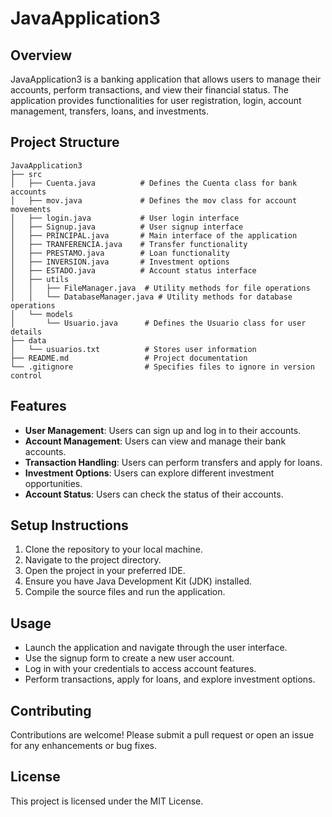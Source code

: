 # JavaApplication3

## Overview
JavaApplication3 is a banking application that allows users to manage their accounts, perform transactions, and view their financial status. The application provides functionalities for user registration, login, account management, transfers, loans, and investments.

## Project Structure
```
JavaApplication3
├── src
│   ├── Cuenta.java          # Defines the Cuenta class for bank accounts
│   ├── mov.java             # Defines the mov class for account movements
│   ├── login.java           # User login interface
│   ├── Signup.java          # User signup interface
│   ├── PRINCIPAL.java       # Main interface of the application
│   ├── TRANFERENCIA.java    # Transfer functionality
│   ├── PRESTAMO.java        # Loan functionality
│   ├── INVERSION.java       # Investment options
│   ├── ESTADO.java          # Account status interface
│   ├── utils
│   │   ├── FileManager.java  # Utility methods for file operations
│   │   └── DatabaseManager.java # Utility methods for database operations
│   └── models
│       └── Usuario.java      # Defines the Usuario class for user details
├── data
│   └── usuarios.txt          # Stores user information
├── README.md                 # Project documentation
└── .gitignore                # Specifies files to ignore in version control
```

## Features
- **User Management**: Users can sign up and log in to their accounts.
- **Account Management**: Users can view and manage their bank accounts.
- **Transaction Handling**: Users can perform transfers and apply for loans.
- **Investment Options**: Users can explore different investment opportunities.
- **Account Status**: Users can check the status of their accounts.

## Setup Instructions
1. Clone the repository to your local machine.
2. Navigate to the project directory.
3. Open the project in your preferred IDE.
4. Ensure you have Java Development Kit (JDK) installed.
5. Compile the source files and run the application.

## Usage
- Launch the application and navigate through the user interface.
- Use the signup form to create a new user account.
- Log in with your credentials to access account features.
- Perform transactions, apply for loans, and explore investment options.

## Contributing
Contributions are welcome! Please submit a pull request or open an issue for any enhancements or bug fixes.

## License
This project is licensed under the MIT License.
